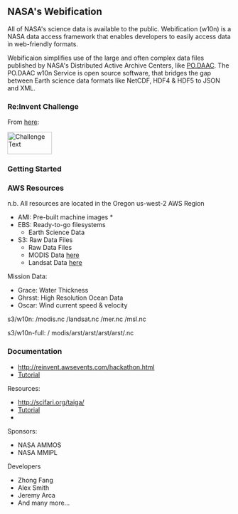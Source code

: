 ## NASA's Webification
All of NASA's science data is available to the public.  Webification (w10n) is a NASA data access framework that enables developers to easily access data in web-friendly formats.

Webificaion simplifies use of the large and often complex data files published by NASA's Distributed Active Archive Centers, like [PO.DAAC](http://podaac.jpl.nasa.gov/).  The PO.DAAC w10n Service is open source software, that bridges the gap between Earth science data formats like NetCDF, HDF4 & HDF5 to JSON and XML.

### Re:Invent Challenge
From [here](http://reinvent.awsevents.com/hackathon.html):

<img src="https://github.jpl.nasa.gov/witoff/w10n/raw/master/media/challenge.png" width="400px;" alt="Challenge Text" style="width: 100px;height:50px;"/>

### Getting Started

### AWS Resources
n.b. All resources are located in the Oregon us-west-2 AWS Region
* AMI: Pre-built machine images
  * 
* EBS: Ready-to-go filesystems
  * Earth Science Data
* S3: Raw Data Files
  * Raw Data Files
  * MODIS Data [here]()
  * Landsat Data [here]()

  
Mission Data:
* Grace: Water Thickness
* Ghrsst: High Resolution Ocean Data
* Oscar: Wind current speed & velocity

s3/w10n:
  /modis.nc
  /landsat.nc
  /mer.nc
  /msl.nc

s3/w10n-full:
  / modis/arst/arst/arst/arst/.nc

### Documentation
* http://reinvent.awsevents.com/hackathon.html
* [Tutorial](http://podaac-w10n.jpl.nasa.gov/tutorial/)

Resources:
* http://scifari.org/taiga/
* [Tutorial](http://podaac-w10n.jpl.nasa.gov/tutorial/)
* 

Sponsors:
* NASA AMMOS
* NASA MMIPL

Developers
* Zhong Fang
* Alex Smith
* Jeremy Arca
* And many more...
